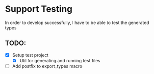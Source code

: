 # Support Testing

In order to develop successfully, I have to be able to test the generated types

## TODO:

- [x] Setup test project
    - [x] Util for generating and running test files
- [ ] Add postfix to export_types macro
